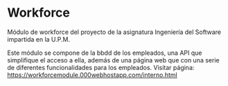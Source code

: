 # Workforce
Módulo de workforce del proyecto de la asignatura Ingeniería del Software impartida en la U.P.M.

Este módulo se compone de la bbdd de los empleados, una API que simplifique el acceso a ella, además de una página web que con una serie de diferentes funcionalidades para los empleados.
Visitar página:
https://workforcemodule.000webhostapp.com/interno.html

